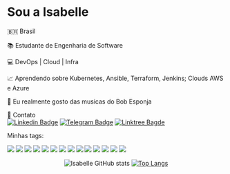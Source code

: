 # Sou a Isabelle 

:brazil: Brasil

:books: Estudante de Engenharia de Software

:computer: DevOps | Cloud | Infra 

:chart_with_upwards_trend: Aprendendo sobre Kubernetes, Ansible, Terraform, Jenkins; Clouds AWS e Azure

:musical_note: Eu realmente gosto das musicas do Bob Esponja   

:calling: Contato  
[![Linkedin Badge](https://img.shields.io/badge/LinkedIn-0077B5?style=for-the-badge&logo=linkedin&logoColor=white&link=https://www.linkedin.com/in/isabellecoimbra/)](https://www.linkedin.com/in/isabellecoimbra/) [![Telegram Badge](https://img.shields.io/badge/Telegram-2CA5E0?style=for-the-badge&logo=telegram&logoColor=white&link=https://t.me/isa02dotexe)](https://t.me/isa02dotexe) [![Linktree Bagde](https://img.shields.io/badge/linktree-39E09B?style=for-the-badge&logo=linktree&logoColor=white&link=https://linktr.ee/isa_02.exe/)](https://linktr.ee/isa_02.exe)



Minhas tags:

<img src="https://img.shields.io/badge/Amazon_AWS-FF9900?style=for-the-badge&logo=amazonaws&logoColor=white" /> <img src="https://img.shields.io/badge/Azure_DevOps-0078D7?style=for-the-badge&logo=azure-devops&logoColor=white" /> <img src="https://img.shields.io/badge/Shell_Script-121011?style=for-the-badge&logo=gnu-bash&logoColor=white" /> <img src="https://img.shields.io/badge/json-5E5C5C?style=for-the-badge&logo=json&logoColor=white" /> <img src="https://img.shields.io/badge/Terraform-7B42BC?style=for-the-badge&logo=terraform&logoColor=white" /> <img src="https://img.shields.io/badge/Python-FFD43B?style=for-the-badge&logo=python&logoColor=blue" /> <img src="https://img.shields.io/badge/Ansible-000000?style=for-the-badge&logo=ansible&logoColor=white" /> <img src="https://img.shields.io/badge/Nginx-009639?style=for-the-badge&logo=nginx&logoColor=white" /> <img src="https://img.shields.io/badge/MySQL-005C84?style=for-the-badge&logo=mysql&logoColor=white" /> <img src="https://img.shields.io/badge/Linux-FCC624?style=for-the-badge&logo=linux&logoColor=black" /> <img src="https://img.shields.io/badge/Kali_Linux-557C94?style=for-the-badge&logo=kali-linux&logoColor=white" /> <img src="https://img.shields.io/badge/Ubuntu-E95420?style=for-the-badge&logo=ubuntu&logoColor=white" /> <img src="https://img.shields.io/badge/GitHub-100000?style=for-the-badge&logo=github&logoColor=white" /> <img src="https://img.shields.io/badge/Discord-5865F2?style=for-the-badge&logo=discord&logoColor=white" />



<div align="center">
  
![Isabelle GitHub stats](https://github-readme-stats.vercel.app/api?username=isa02dotexe&show_icons=true&theme=transparent) [![Top Langs](https://github-readme-stats.vercel.app/api/top-langs/?username=isa02dotexe&layout=transparent)](https://github.com/isa02dotexe/github-readme-stats)
</div>

